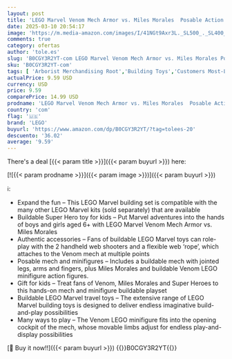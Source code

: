 ```yaml
---
layout: post
title: 'LEGO Marvel Venom Mech Armor vs. Miles Morales  Posable Action for Kids  Marvel Building Set with Minifigures  Travel Toy  Super Hero Battle Gift for Boys and Girls Aged 6 and Up  76276'
date: 2025-03-10 20:54:17
image: 'https://m.media-amazon.com/images/I/41NGt9Axr3L._SL500_._SL400_.jpg'
comments: true
category: ofertas
author: 'tole.es'
slug: 'B0CGY3R2YT-com LEGO Marvel Venom Mech Armor vs. Miles Morales Posable...'
sku: 'B0CGY3R2YT-com'
tags: [ 'Arborist Merchandising Root','Building Toys','Customers Most-Loved Toys','Customers Most-Loved: Toys','Self Service','Special Features Stores','Toy Building Sets','Toys & Games','bf9c08d7-99a2-40d6-97e9-fec4853e581a_0','bf9c08d7-99a2-40d6-97e9-fec4853e581a_3001','bf9c08d7-99a2-40d6-97e9-fec4853e581a_9901','lego','🇺🇸', ]
actualPrice: 9.59 USD
currency: USD
price: 9.59
comparePrice: 14.99 USD
prodname: 'LEGO Marvel Venom Mech Armor vs. Miles Morales  Posable Action for Kids  Marvel Building Set with Minifigures  Travel Toy  Super Hero Battle Gift for Boys and Girls Aged 6 and Up  76276'
country: 'com'
flag: '🇺🇸'
brand: 'LEGO'
buyurl: 'https://www.amazon.com/dp/B0CGY3R2YT/?tag=tolees-20'
descuento: '36.02'
average: '9.59'
---
```


There's a deal [{{< param title >}}]({{< param buyurl >}})  here:

[![{{< param prodname >}}]({{< param image >}})]({{< param buyurl >}})

ℹ️:

- Expand the fun – This LEGO Marvel building set is compatible with the many other LEGO Marvel kits (sold separately) that are available
- Buildable Super Hero toy for kids – Put Marvel adventures into the hands of boys and girls aged 6+ with LEGO Marvel Venom Mech Armor vs. Miles Morales
- Authentic accessories – Fans of buildable LEGO Marvel toys can role-play with the 2 handheld web shooters and a flexible web ‘rope’, which attaches to the Venom mech at multiple points
- Posable mech and minifigures – Includes a buildable mech with jointed legs, arms and fingers, plus Miles Morales and buildable Venom LEGO minifigure action figures.
- Gift for kids – Treat fans of Venom, Miles Morales and Super Heroes to this hands-on mech and minifigure buildable playset
- Buildable LEGO Marvel travel toys – The extensive range of LEGO Marvel building toys is designed to deliver endless imaginative build-and-play possibilities
- Many ways to play – The Venom LEGO minifigure fits into the opening cockpit of the mech, whose movable limbs adjust for endless play-and-display possibilities

[🛒 Buy it now!!]({{< param buyurl >}})
{{<world>}}B0CGY3R2YT{{</world>}}
